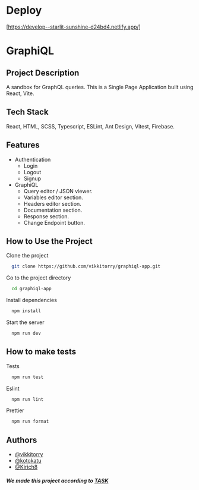 # Deploy

[https://develop--starlit-sunshine-d24bd4.netlify.app/]

# GraphiQL

## Project Description

A sandbox for GraphQL queries. This is a Single Page Application built using React, Vite.

## Tech Stack

React, HTML, SCSS, Typescript, ESLint, Ant Design, Vitest, Firebase.

## Features

- Authentication
  - Login
  - Logout
  - Signup
- GraphiQL
  - Query editor / JSON viewer.
  - Variables editor section.
  - Headers editor section.
  - Documentation section.
  - Response section.
  - Change Endpoint button.

## How to Use the Project

Clone the project

```bash
  git clone https://github.com/vikkitorry/graphiql-app.git
```

Go to the project directory

```bash
  cd graphiql-app
```

Install dependencies

```bash
  npm install
```

Start the server

```bash
  npm run dev
```

## How to make tests

Tests

```bash
  npm run test
```

Eslint

```bash
  npm run lint
```

Prettier

```bash
  npm run format
```

## Authors

- [@vikkitorry](https://github.com/vikkitorry)
- [@kotokatu](https://github.com/kotokatu)
- [@Kirich8](https://github.com/Kirich8)

##### We made this project according to [TASK](https://github.com/rolling-scopes-school/tasks/blob/master/react/modules/graphiql.md)
